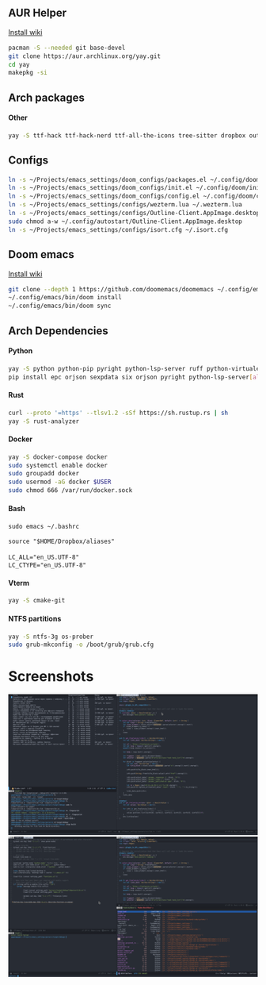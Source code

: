 AUR Helper
-------

[Install wiki](https://github.com/Jguer/yay)

```bash
pacman -S --needed git base-devel
git clone https://aur.archlinux.org/yay.git
cd yay
makepkg -si
```

Arch packages
-------

<h4>Other</h4>

```bash
yay -S ttf-hack ttf-hack-nerd ttf-all-the-icons tree-sitter dropbox outline-client-appimage emacs-nativecomp wezterm
```

Configs
-------

```bash
ln -s ~/Projects/emacs_settings/doom_configs/packages.el ~/.config/doom/packages.el
ln -s ~/Projects/emacs_settings/doom_configs/init.el ~/.config/doom/init.el
ln -s ~/Projects/emacs_settings/doom_configs/config.el ~/.config/doom/config.el
ln -s ~/Projects/emacs_settings/configs/wezterm.lua ~/.wezterm.lua
ln -s ~/Projects/emacs_settings/configs/Outline-Client.AppImage.desktop ~/.config/autostart/Outline-Client.AppImage.desktop
sudo chmod a-w ~/.config/autostart/Outline-Client.AppImage.desktop
ln -s ~/Projects/emacs_settings/configs/isort.cfg ~/.isort.cfg
```

Doom emacs
-------

[Install wiki](https://github.com/doomemacs/doomemacs?tab=readme-ov-file#install)

```bash
git clone --depth 1 https://github.com/doomemacs/doomemacs ~/.config/emacs
~/.config/emacs/bin/doom install
~/.config/emacs/bin/doom sync
```

Arch Dependencies
-------

<h4>Python</h4>

```bash
yay -S python python-pip pyright python-lsp-server ruff python-virtualenv python-psycopg2 python-black ruff-lsp python-lsp-server hunspell
pip install epc orjson sexpdata six orjson pyright python-lsp-server[all] rope ruff ruff-lsp flake8 mypy pylint isort virtualenvwrapper virtualenv==20.0.23 "python-lsp-server[all]" setuptools pipenv  python-lsp-server --break-system-packages
```

<h4>Rust</h4>

```bash
curl --proto '=https' --tlsv1.2 -sSf https://sh.rustup.rs | sh
yay -S rust-analyzer
```

<h4>Docker</h4>

```bash
yay -S docker-compose docker
sudo systemctl enable docker
sudo groupadd docker
sudo usermod -aG docker $USER
sudo chmod 666 /var/run/docker.sock
```

<h4>Bash</h4>

`sudo emacs ~/.bashrc`
```
source "$HOME/Dropbox/aliases"

LC_ALL="en_US.UTF-8"
LC_CTYPE="en_US.UTF-8"
```

<h4>Vterm</h4>

```bash
yay -S cmake-git
```

<h4>NTFS partitions</h4>

```bash
yay -S ntfs-3g os-prober
sudo grub-mkconfig -o /boot/grub/grub.cfg
```

Screenshots
=======
<div align="center"><img src="https://github.com/gangashman/emacs_settings/blob/master/screenshots/1.png"/></div>

<div align="center"><img src="https://github.com/gangashman/emacs_settings/blob/master/screenshots/2.png"/></div>
